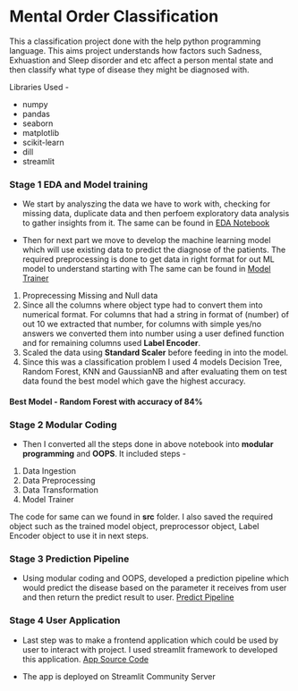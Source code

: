 # Mental Order Classification

This a classification project done with the help python programming language. This  aims project understands how factors such Sadness, Exhuastion and Sleep disorder and etc affect a person mental state and then classify what type of disease they might be diagnosed with.

Libraries Used - 
- numpy
- pandas
- seaborn
- matplotlib
- scikit-learn
- dill
- streamlit

### Stage 1 EDA and Model training

- We start by analyszing the data we have to work with, checking for missing data, duplicate data and then perfoem exploratory data analysis to gather insights from it. The same can be found in [EDA Notebook](https://github.com/Chinmaya0201/Mental-Disorder-Classification/blob/main/Notebook/EDA.ipynb)

- Then for next part we move to develop the machine learning model which will use existing data to predict the diagnose of the patients. The required preprocessing is done to get data in right format for out ML model to understand starting with The same can be found in [Model Trainer](https://github.com/Chinmaya0201/Mental-Disorder-Classification/blob/main/Notebook/Model_Trainer.ipynb)
1. Proprecessing Missing and Null data
2. Since all the columns where object type had to convert them into numerical format. For columns that had a string in format of (number) of out 10 we extracted that number, for columns with simple yes/no answers we converted them into number using a user defined function and for remaining columns used **Label Encoder**.
3. Scaled the data using **Standard Scaler** before feeding in into the model.
4. Since this was a classification problem I used 4 models Decision Tree, Random Forest, KNN and GaussianNB and after evaluating them on test data found the best model which gave the highest accuracy.

#### Best Model - Random Forest with accuracy of 84%


### Stage 2 Modular Coding

- Then I converted all the steps done in above notebook into **modular programming** and **OOPS**.
It included steps - 
1. Data Ingestion
2. Data Preprocessing
3. Data Transformation
4. Model Trainer 

The code for same can we found in **src** folder. 
I also saved the required object such as the trained model object, preprocessor object, Label Encoder object to use it in next steps.

### Stage 3 Prediction Pipeline 
- Using modular coding and OOPS, developed a prediction pipeline which would predict the disease based on the parameter it receives from user and then return the predict result to user. [Predict Pipeline](https://github.com/Chinmaya0201/Mental-Disorder-Classification/blob/main/src/pipeline/predict_pipeline.py)

### Stage 4 User Application
- Last step was to make a frontend application which could be used by user to interact with project. I used streamlit framework to developed this application. [App Source Code](https://github.com/Chinmaya0201/Mental-Disorder-Classification/blob/main/app.py)

- The app is deployed on Streamlit Community Server




